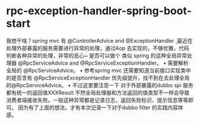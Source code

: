 # rpc-exception-handler-spring-boot-start
我想干啥？spring mvc 有 @ControllerAdvice and @ExceptionHandler ,最近在处理外部暴露的服务需要进行异常的处理，通过Aop 去实现的，不够优雅，代码 判断各种异常的处理，非常的恶心~ 是否可以做个 类似 spring 的这种全局异常处理器 @RpcServiceAdvice and @RpcServiceExceptionHandler。
• 需要解析全局的 @RpcServiceAdvice。
• 参考spring mvc 还需要知道当前接口实现类中的是否含有 @RpcServiceExceptionHandler 优先级提升，找不到在去处理全局的@RpcServiceAdvice。
• 不过这里要注意一下 对于外部暴露的dubbo spi 服务都有统一的返回值XXXResult 不然全局处理器和方法返回的值类型不一样会导致消费者端接收失败。一般这种异常都是记录日志，返回失败标识、提示信息等等即可。
因为有了上面的想法，才有本次记录一下对于dubbo filter 的实践内容体感。

